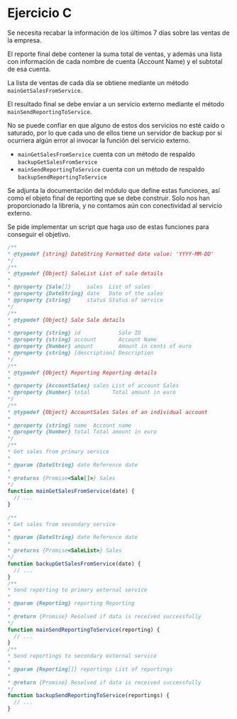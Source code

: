 # Ejercicio C

Se necesita recabar la información de los últimos 7 días sobre las ventas de la empresa.

El reporte final debe contener la suma total de ventas, y además una lista con información de cada nombre de cuenta (Account Name) y el subtotal de esa cuenta.
 
La lista de ventas de cada día se obtiene mediante un método `mainGetSalesFromService`. 

El resultado final se debe enviar a un servicio externo mediante el método `mainSendReportingToService`. 

No se puede confiar en que alguno de estos dos servicios no esté caído o saturado, por lo que cada uno de ellos tiene un servidor de backup por si ocurriera algún error al invocar la función del servicio externo.

* `mainGetSalesFromService` cuenta con un método de respaldo `backupGetSalesFromService`
* `mainSendReportingToService` cuenta con un método de respaldo `backupSendReportingToService` 

Se adjunta la documentación del módulo que define estas funciones, así como el objeto final de reporting que se debe construir. Solo nos han proporcionado la librería, y no contamos aún con conectividad al servicio externo.

Se pide implementar un script que haga uso de estas funciones para conseguir el objetivo.

```javascript
/**
* @typedef {string} DateString Formatted date value: 'YYYY-MM-DD'
*/
/**
* @typedef {Object} SaleList List of sale details
*
* @property {Sale[]}     sales  List of sales
* @property {DateString} date   Date of the sales
* @property {string}     status Status of service
*/
/**
* @typedef {Object} Sale Sale details
*
* @property {string} id            Sale ID
* @property {string} account       Account Name
* @property {Number} amount        Amount in cents of euro
* @property {string} [description] Description
*/
/**
* @typedef {Object} Reporting Reporting details
*
* @property {AccountSales} sales List of account Sales
* @property {Number} total       Total amount in euro
*/
/**
* @typedef {Object} AccountSales Sales of an individual account
*
* @property {string} name  Account name
* @property {Number} total Total amount in euro
*/
/**
* Get sales from primary service
*
* @param {DateString} date Reference date
*
* @returns {Promise<Sale[]>} Sales
*/
function mainGetSalesFromService(date) {
  // ...
}
 
/**
* Get sales from secondary service
*
* @param {DateString} date Reference date
*
* @returns {Promise<SaleList>} Sales
*/
function backupGetSalesFromService(date) {
  // ...
}
/**
* Send reporting to primary external service
*
* @param {Reporting} reporting Reporting
*
* @return {Promise} Resolved if data is received successfully
*/
function mainSendReportingToService(reporting) {
  // ...
}
/**
* Send reportings to secondary external service
*
* @param {Reporting[]} reportings List of reportings
*
* @return {Promise} Resolved if data is received successfully
*/
function backupSendReportingToService(reportings) {
  // ...
}
```

